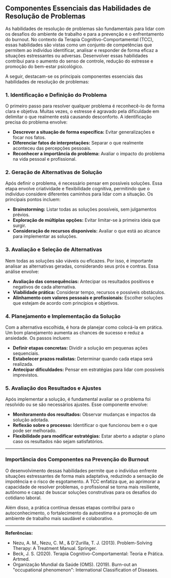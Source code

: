 
## Componentes Essenciais das Habilidades de Resolução de Problemas

As habilidades de resolução de problemas são fundamentais para lidar com os desafios do ambiente de trabalho e para a prevenção e o enfrentamento do burnout. No contexto da Terapia Cognitivo-Comportamental (TCC), essas habilidades são vistas como um conjunto de competências que permitem ao indivíduo identificar, analisar e responder de forma eficaz a situações estressantes ou adversas. Desenvolver essas habilidades contribui para o aumento do senso de controle, redução do estresse e promoção do bem-estar psicológico.

A seguir, destacam-se os principais componentes essenciais das habilidades de resolução de problemas:

### 1. **Identificação e Definição do Problema**

O primeiro passo para resolver qualquer problema é reconhecê-lo de forma clara e objetiva. Muitas vezes, o estresse é agravado pela dificuldade em delimitar o que realmente está causando desconforto. A identificação precisa do problema envolve:

- **Descrever a situação de forma específica:** Evitar generalizações e focar nos fatos.
- **Diferenciar fatos de interpretações:** Separar o que realmente aconteceu das percepções pessoais.
- **Reconhecer a importância do problema:** Avaliar o impacto do problema na vida pessoal e profissional.

### 2. **Geração de Alternativas de Solução**

Após definir o problema, é necessário pensar em possíveis soluções. Essa etapa envolve criatividade e flexibilidade cognitiva, permitindo que o indivíduo considere diferentes caminhos para lidar com a situação. Os principais pontos incluem:

- **Brainstorming:** Listar todas as soluções possíveis, sem julgamentos prévios.
- **Exploração de múltiplas opções:** Evitar limitar-se à primeira ideia que surgir.
- **Consideração de recursos disponíveis:** Avaliar o que está ao alcance para implementar as soluções.

### 3. **Avaliação e Seleção de Alternativas**

Nem todas as soluções são viáveis ou eficazes. Por isso, é importante analisar as alternativas geradas, considerando seus prós e contras. Essa análise envolve:

- **Avaliação das consequências:** Antecipar os resultados positivos e negativos de cada alternativa.
- **Viabilidade prática:** Considerar tempo, recursos e possíveis obstáculos.
- **Alinhamento com valores pessoais e profissionais:** Escolher soluções que estejam de acordo com princípios e objetivos.

### 4. **Planejamento e Implementação da Solução**

Com a alternativa escolhida, é hora de planejar como colocá-la em prática. Um bom planejamento aumenta as chances de sucesso e reduz a ansiedade. Os passos incluem:

- **Definir etapas concretas:** Dividir a solução em pequenas ações sequenciais.
- **Estabelecer prazos realistas:** Determinar quando cada etapa será realizada.
- **Antecipar dificuldades:** Pensar em estratégias para lidar com possíveis imprevistos.

### 5. **Avaliação dos Resultados e Ajustes**

Após implementar a solução, é fundamental avaliar se o problema foi resolvido ou se são necessários ajustes. Esse componente envolve:

- **Monitoramento dos resultados:** Observar mudanças e impactos da solução adotada.
- **Reflexão sobre o processo:** Identificar o que funcionou bem e o que pode ser melhorado.
- **Flexibilidade para modificar estratégias:** Estar aberto a adaptar o plano caso os resultados não sejam satisfatórios.

---

### **Importância dos Componentes na Prevenção do Burnout**

O desenvolvimento dessas habilidades permite que o indivíduo enfrente situações estressantes de forma mais adaptativa, reduzindo a sensação de impotência e o risco de esgotamento. A TCC enfatiza que, ao aprimorar a capacidade de resolver problemas, o profissional se torna mais resiliente, autônomo e capaz de buscar soluções construtivas para os desafios do cotidiano laboral.

Além disso, a prática contínua dessas etapas contribui para o autoconhecimento, o fortalecimento da autoestima e a promoção de um ambiente de trabalho mais saudável e colaborativo.

---

**Referências:**

- Nezu, A. M., Nezu, C. M., & D'Zurilla, T. J. (2013). Problem-Solving Therapy: A Treatment Manual. Springer.
- Beck, J. S. (2020). Terapia Cognitivo-Comportamental: Teoria e Prática. Artmed.
- Organização Mundial da Saúde (OMS). (2019). Burn-out an "occupational phenomenon": International Classification of Diseases.

```

